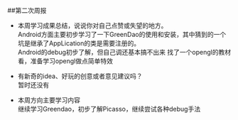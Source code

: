 ##第二次周报  

* 本周学习成果总结，说说你对自己点赞或失望的地方。  
Android方面主要初步学习了一下GreenDao的使用和安装，其中猜到的一个坑是继承了AppLication的类是需要注册的。  
Android的debug初步了解，但自己调还基本搞不出来
找了一个opengl的教材看，准备学习opengl做点简单特效


* 有新奇的idea、好玩的创意或者意见建议吗？  
暂时还没有  

* 本周方向主要学习内容   
继续学习Greendao，初步了解Picasso，继续尝试各种debug手法